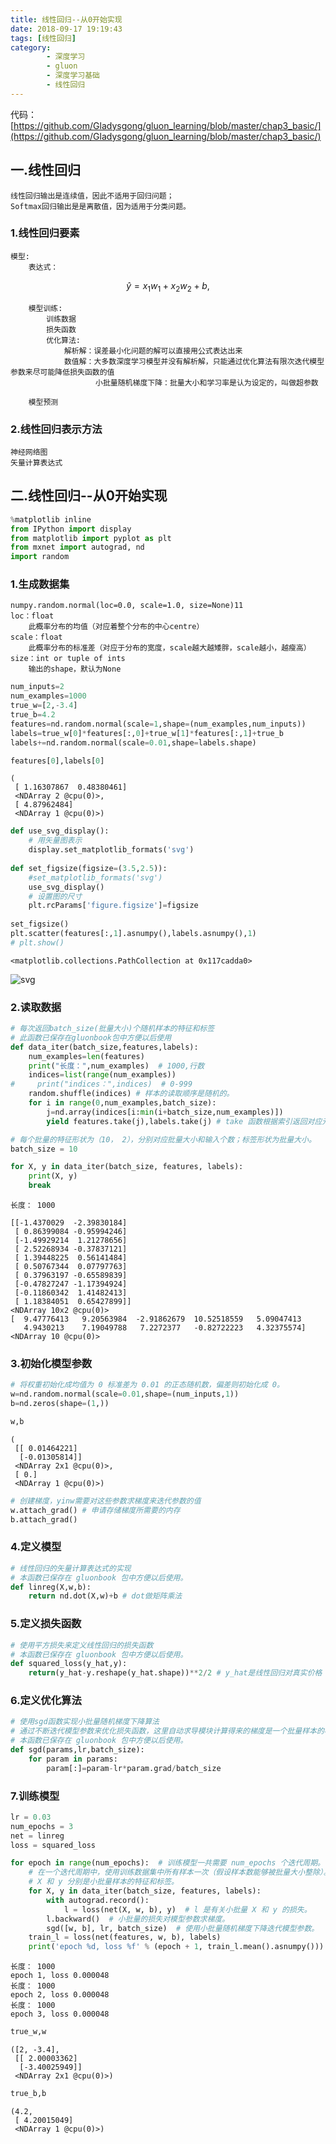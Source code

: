 ```yaml
---
title: 线性回归--从0开始实现
date: 2018-09-17 19:19:43
tags: [线性回归]
category:
		- 深度学习
		- gluon
		- 深度学习基础
		- 线性回归
---
```

代码：[https://github.com/Gladysgong/gluon_learning/blob/master/chap3_basic/](https://github.com/Gladysgong/gluon_learning/blob/master/chap3_basic/)

## 一.线性回归
    线性回归输出是连续值，因此不适用于回归问题；
    Softmax回归输出是是离散值，因为适用于分类问题。
### 1.线性回归要素
    模型: 
        表达式：
$$\hat{y} = x_1 w_1 + x_2 w_2 + b,$$

        模型训练:
            训练数据
            损失函数
            优化算法:
                解析解：误差最小化问题的解可以直接用公式表达出来
                数值解：大多数深度学习模型并没有解析解，只能通过优化算法有限次迭代模型参数来尽可能降低损失函数的值
                       小批量随机梯度下降：批量大小和学习率是认为设定的，叫做超参数
                        
        模型预测
### 2.线性回归表示方法
    神经网络图
    矢量计算表达式

## 二.线性回归--从0开始实现


```python
%matplotlib inline
from IPython import display
from matplotlib import pyplot as plt
from mxnet import autograd, nd
import random
```

### 1.生成数据集
    numpy.random.normal(loc=0.0, scale=1.0, size=None)11
    loc：float
        此概率分布的均值（对应着整个分布的中心centre）
    scale：float
        此概率分布的标准差（对应于分布的宽度，scale越大越矮胖，scale越小，越瘦高）
    size：int or tuple of ints
        输出的shape，默认为None


```python
num_inputs=2
num_examples=1000
true_w=[2,-3.4]
true_b=4.2
features=nd.random.normal(scale=1,shape=(num_examples,num_inputs))
labels=true_w[0]*features[:,0]+true_w[1]*features[:,1]+true_b
labels+=nd.random.normal(scale=0.01,shape=labels.shape)
```


```python
features[0],labels[0]
```




    (
     [ 1.16307867  0.48380461]
     <NDArray 2 @cpu(0)>, 
     [ 4.87962484]
     <NDArray 1 @cpu(0)>)




```python
def use_svg_display():
    # 用矢量图表示
    display.set_matplotlib_formats('svg')
    
def set_figsize(figsize=(3.5,2.5)):
    #set_matplotlib_formats('svg')
    use_svg_display()
    # 设置图的尺寸
    plt.rcParams['figure.figsize']=figsize
    
set_figsize()
plt.scatter(features[:,1].asnumpy(),labels.asnumpy(),1)
# plt.show()
```




    <matplotlib.collections.PathCollection at 0x117cadda0>




![svg](linear_regression_files/linear_regression_6_1.svg)


### 2.读取数据


```python
# 每次返回batch_size(批量大小)个随机样本的特征和标签
# 此函数已保存在gluonbook包中方便以后使用
def data_iter(batch_size,features,labels):
    num_examples=len(features)
    print("长度：",num_examples)  # 1000,行数
    indices=list(range(num_examples)) 
#     print("indices：",indices)  # 0-999
    random.shuffle(indices) # 样本的读取顺序是随机的。
    for i in range(0,num_examples,batch_size):
        j=nd.array(indices[i:min(i+batch_size,num_examples)])
        yield features.take(j),labels.take(j) # take 函数根据索引返回对应元素。
```


```python
# 每个批量的特征形状为（10， 2），分别对应批量大小和输入个数；标签形状为批量大小。
batch_size = 10

for X, y in data_iter(batch_size, features, labels):
    print(X, y)
    break
```

    长度： 1000
    
    [[-1.4370029  -2.39830184]
     [ 0.86399084 -0.95994246]
     [-1.49929214  1.21278656]
     [ 2.52268934 -0.37837121]
     [ 1.39448225  0.56141484]
     [ 0.50767344  0.07797763]
     [ 0.37963197 -0.65589839]
     [-0.47827247 -1.17394924]
     [-0.11860342  1.41482413]
     [ 1.18384051  0.65427899]]
    <NDArray 10x2 @cpu(0)> 
    [  9.47776413   9.20563984  -2.91862679  10.52518559   5.09047413
       4.9430213    7.19049788   7.2272377   -0.82722223   4.32375574]
    <NDArray 10 @cpu(0)>


### 3.初始化模型参数


```python
# 将权重初始化成均值为 0 标准差为 0.01 的正态随机数，偏差则初始化成 0。
w=nd.random.normal(scale=0.01,shape=(num_inputs,1))
b=nd.zeros(shape=(1,))
```


```python
w,b
```




    (
     [[ 0.01464221]
      [-0.01305814]]
     <NDArray 2x1 @cpu(0)>, 
     [ 0.]
     <NDArray 1 @cpu(0)>)




```python
# 创建梯度，yinw需要对这些参数求梯度来迭代参数的值
w.attach_grad() # 申请存储梯度所需要的内存
b.attach_grad()
```

### 4.定义模型


```python
# 线性回归的矢量计算表达式的实现
# 本函数已保存在 gluonbook 包中方便以后使用。
def linreg(X,w,b):
    return nd.dot(X,w)+b # dot做矩阵乘法
```

### 5.定义损失函数


```python
# 使用平方损失来定义线性回归的损失函数
# 本函数已保存在 gluonbook 包中方便以后使用。
def squared_loss(y_hat,y):
    return(y_hat-y.reshape(y_hat.shape))**2/2 # y_hat是线性回归对真实价格 y 的预测或估计
```

### 6.定义优化算法


```python
# 使用sgd函数实现小批量随机梯度下降算法
# 通过不断迭代模型参数来优化损失函数，这里自动求导模块计算得来的梯度是一个批量样本的梯度和，将它除以批量大小来得到平均值。
# 本函数已保存在 gluonbook 包中方便以后使用。
def sgd(params,lr,batch_size):
    for param in params:
        param[:]=param-lr*param.grad/batch_size
```

### 7.训练模型


```python
lr = 0.03
num_epochs = 3
net = linreg
loss = squared_loss

for epoch in range(num_epochs):  # 训练模型一共需要 num_epochs 个迭代周期。
    # 在一个迭代周期中，使用训练数据集中所有样本一次（假设样本数能够被批量大小整除）。
    # X 和 y 分别是小批量样本的特征和标签。
    for X, y in data_iter(batch_size, features, labels):
        with autograd.record():
            l = loss(net(X, w, b), y)  # l 是有关小批量 X 和 y 的损失。
        l.backward()  # 小批量的损失对模型参数求梯度。
        sgd([w, b], lr, batch_size)  # 使用小批量随机梯度下降迭代模型参数。
    train_l = loss(net(features, w, b), labels)
    print('epoch %d, loss %f' % (epoch + 1, train_l.mean().asnumpy()))
```

    长度： 1000
    epoch 1, loss 0.000048
    长度： 1000
    epoch 2, loss 0.000048
    长度： 1000
    epoch 3, loss 0.000048



```python
true_w,w
```




    ([2, -3.4], 
     [[ 2.00003362]
      [-3.40025949]]
     <NDArray 2x1 @cpu(0)>)




```python
true_b,b
```




    (4.2, 
     [ 4.20015049]
     <NDArray 1 @cpu(0)>)


